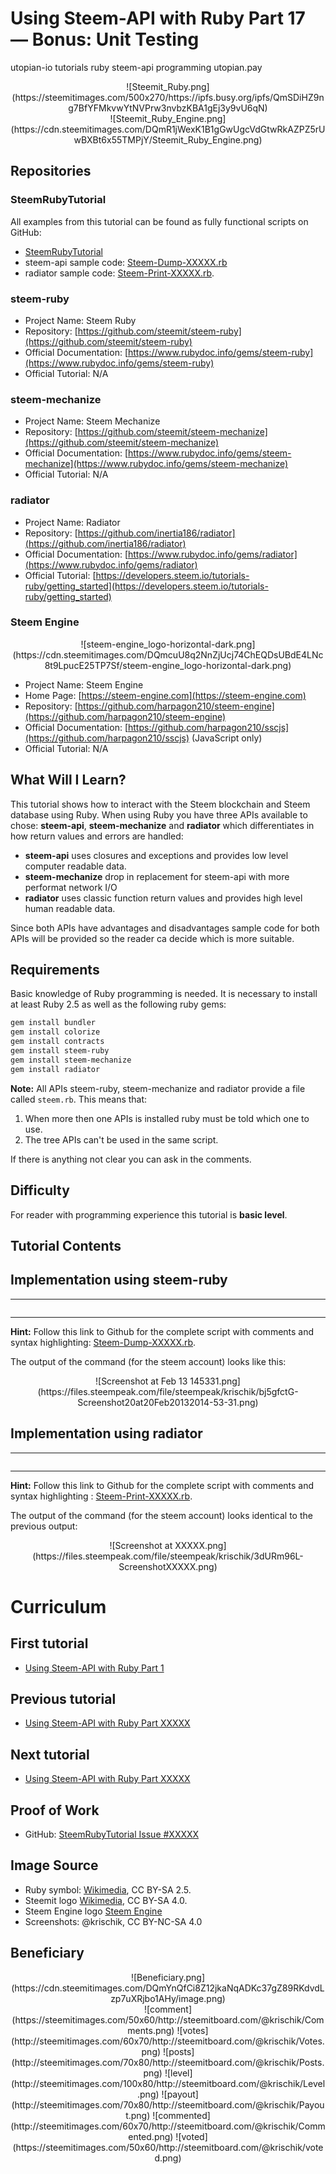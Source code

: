 # Using Steem-API with Ruby Part 17 — Bonus: Unit Testing

utopian-io tutorials ruby steem-api programming
utopian.pay

<center>![Steemit_Ruby.png](https://steemitimages.com/500x270/https://ipfs.busy.org/ipfs/QmSDiHZ9ng7BfYFMkvwYtNVPrw3nvbzKBA1gEj3y9vU6qN)</center>
<center>![Steemit_Ruby_Engine.png](https://cdn.steemitimages.com/DQmR1jWexK1B1gGwUgcVdGtwRkAZPZ5rUwBXBt6x55TMPjY/Steemit_Ruby_Engine.png)</center>

## Repositories

### SteemRubyTutorial

All examples from this tutorial can be found as fully functional scripts on GitHub:

* [SteemRubyTutorial](https://github.com/krischik/SteemRubyTutorial)
* steem-api sample code: [Steem-Dump-XXXXX.rb](https://github.com/krischik/SteemRubyTutorial/blob/master/Scripts/Steem-Print-XXXXX.rb)
* radiator sample code: [Steem-Print-XXXXX.rb](https://github.com/krischik/SteemRubyTutorial/blob/master/Scripts/Steem-Dump-XXXXX.rb).

### steem-ruby

* Project Name: Steem Ruby
* Repository: [https://github.com/steemit/steem-ruby](https://github.com/steemit/steem-ruby)
* Official Documentation: [https://www.rubydoc.info/gems/steem-ruby](https://www.rubydoc.info/gems/steem-ruby)
* Official Tutorial: N/A

### steem-mechanize

* Project Name: Steem Mechanize
* Repository: [https://github.com/steemit/steem-mechanize](https://github.com/steemit/steem-mechanize)
* Official Documentation: [https://www.rubydoc.info/gems/steem-mechanize](https://www.rubydoc.info/gems/steem-mechanize)
* Official Tutorial: N/A

### radiator

* Project Name: Radiator
* Repository: [https://github.com/inertia186/radiator](https://github.com/inertia186/radiator)
* Official Documentation: [https://www.rubydoc.info/gems/radiator](https://www.rubydoc.info/gems/radiator)
* Official Tutorial: [https://developers.steem.io/tutorials-ruby/getting_started](https://developers.steem.io/tutorials-ruby/getting_started)

### Steem Engine

<center>![steem-engine_logo-horizontal-dark.png](https://cdn.steemitimages.com/DQmcuU8q2NnZjUcj74ChEQDsUBdE4LNc8t9LpucE25TP7Sf/steem-engine_logo-horizontal-dark.png)</center>

* Project Name: Steem Engine
* Home Page: [https://steem-engine.com](https://steem-engine.com)
* Repository: [https://github.com/harpagon210/steem-engine](https://github.com/harpagon210/steem-engine)
* Official Documentation: [https://github.com/harpagon210/sscjs](https://github.com/harpagon210/sscjs) (JavaScript only)
* Official Tutorial: N/A

## What Will I Learn?

This tutorial shows how to interact with the Steem blockchain and Steem database using Ruby. When using Ruby you have three APIs available to chose: **steem-api**, **steem-mechanize** and **radiator** which differentiates in how return values and errors are handled:

* **steem-api** uses closures and exceptions and provides low level computer readable data.
* **steem-mechanize** drop in replacement for steem-api with more performat network I/O
* **radiator** uses classic function return values and provides high level human readable data.

Since both APIs have advantages and disadvantages sample code for both APIs will be provided so the reader ca decide which is more suitable.

## Requirements

Basic knowledge of Ruby programming is needed. It is necessary to install at least Ruby 2.5 as well as the following ruby gems:

```sh
gem install bundler
gem install colorize
gem install contracts
gem install steem-ruby
gem install steem-mechanize
gem install radiator
```

**Note:** All APIs steem-ruby, steem-mechanize and radiator provide a file called `steem.rb`. This means that:

1. When more then one APIs is installed ruby must be told which one to use.
2. The tree APIs can't be used in the same script.

If there is anything not clear you can ask in the comments.

## Difficulty

For reader with programming experience this tutorial is **basic level**.

## Tutorial Contents

## Implementation using steem-ruby

-----

```ruby
```

-----

**Hint:** Follow this link to Github for the complete script with comments and syntax highlighting: [Steem-Dump-XXXXX.rb](https://github.com/krischik/SteemRubyTutorial/blob/master/Scripts/Steem-Dump-XXXXX.rb).

The output of the command (for the steem account) looks like this:

<center>![Screenshot at Feb 13 145331.png](https://files.steempeak.com/file/steempeak/krischik/bj5gfctG-Screenshot20at20Feb20132014-53-31.png)</center>

## Implementation using radiator

-----

```ruby
```

-----

**Hint:** Follow this link to Github for the complete script with comments and syntax highlighting : [Steem-Print-XXXXX.rb](https://github.com/krischik/SteemRubyTutorial/blob/master/Scripts/Steem-Print-XXXXX.rb).

The output of the command (for the steem account) looks identical to the previous output:

<center>![Screenshot at XXXXX.png](https://files.steempeak.com/file/steempeak/krischik/3dURm96L-ScreenshotXXXXX.png)</center>

# Curriculum

## First tutorial

* [Using Steem-API with Ruby Part 1](https://steemit.com/@krischik/using-steem-api-with-ruby-part-1)

## Previous tutorial

* [Using Steem-API with Ruby Part XXXXX](https://steemit.com/@krischik/using-steem-api-with-ruby-part-XXXXX)

## Next tutorial

* [Using Steem-API with Ruby Part XXXXX](https://steemit.com/@krischik/using-steem-api-with-ruby-part-XXXXX)

## Proof of Work

* GitHub: [SteemRubyTutorial Issue #XXXXX](https://github.com/krischik/SteemRubyTutorial/issues/XXXXX)

## Image Source

* Ruby symbol: [Wikimedia](https://commons.wikimedia.org/wiki/File:Ruby_logo.svg), CC BY-SA 2.5.
* Steemit logo [Wikimedia](https://commons.wikimedia.org/wiki/File:Steemit_New_Logo.png), CC BY-SA 4.0.
* Steem Engine logo [Steem Engine](https://steem-engine.com)
* Screenshots: @krischik, CC BY-NC-SA 4.0

## Beneficiary

<center>![Beneficiary.png](https://cdn.steemitimages.com/DQmYnQfCi8Z12jkaNqADKc37gZ89RKdvdLzp7uXRjbo1AHy/image.png)</center>

<center>![comment](https://steemitimages.com/50x60/http://steemitboard.com/@krischik/Comments.png) ![votes](http://steemitimages.com/60x70/http://steemitboard.com/@krischik/Votes.png) ![posts](http://steemitimages.com/70x80/http://steemitboard.com/@krischik/Posts.png) ![level](http://steemitimages.com/100x80/http://steemitboard.com/@krischik/Level.png) ![payout](http://steemitimages.com/70x80/http://steemitboard.com/@krischik/Payout.png) ![commented](http://steemitimages.com/60x70/http://steemitboard.com/@krischik/Commented.png) ![voted](https://steemitimages.com/50x60/http://steemitboard.com/@krischik/voted.png)</center>

<!-- vim: set wrap tabstop=8 shiftwidth=3 softtabstop=3 expandtab : -->
<!-- vim: set textwidth=0 filetype=markdown foldmethod=marker nospell : -->
<!-- vim: set spell spelllang=en_gb fileencoding=utf-8 : -->
